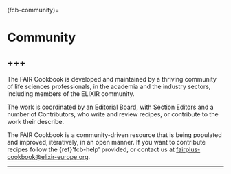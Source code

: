 (fcb-community)=
# Community
+++
---

The FAIR Cookbook is developed and maintained by a thriving community of life sciences professionals, in the academia and the industry sectors, including members of the ELIXIR community. 

The work is coordinated by an Editorial Board, with Section Editors and a number of Contributors, who write and review recipes, or contribute to the work their describe. 

The FAIR Cookbook is a community-driven resource that is being populated and improved, iteratively, in an open manner. If you want to contribute recipes follow the {ref}'fcb-help' provided, or contact us at [fairplus-cookbook@elixir-europe.org](mailto:fairplus-cookbook@elixir-europe.org).

---

